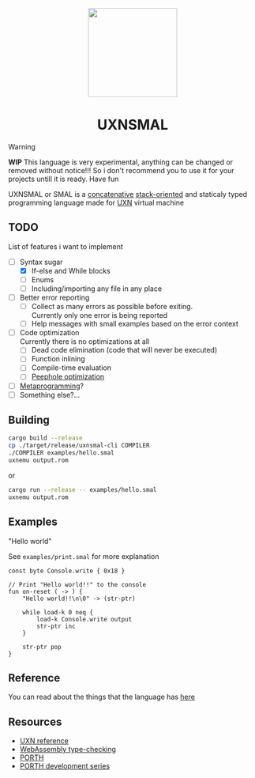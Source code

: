 <div align="center">
	<img src="./res/logo.png" height="180" style="image-rendering: pixelated;">

# UXNSMAL

</div>

> [!WARNING]
> **WIP**
> This language is very experimental, anything can be changed or removed without notice!!!
> So i don't recommend you to use it for your projects untill it is ready. Have fun

UXNSMAL or SMAL is a [concatenative][] [stack-oriented][] and staticaly typed
programming language made for [UXN][] virtual machine

[concatenative]: https://en.wikipedia.org/wiki/Concatenative_programming_language
[stack-oriented]: https://en.wikipedia.org/wiki/Stack-oriented_programming
[UXN]: https://100r.co/site/uxn.html

## TODO

List of features i want to implement

- [ ] Syntax sugar
	- [x] If-else and While blocks
	- [ ] Enums
	- [ ] Including/importing any file in any place
- [ ] Better error reporting
	- [ ] Collect as many errors as possible before exiting.\
	      Currently only one error is being reported
	- [ ] Help messages with small examples based on the error context
- [ ] Code optimization\
      Currently there is no optimizations at all
	- [ ] Dead code elimination (code that will never be executed)
	- [ ] Function inlining
	- [ ] Compile-time evaluation
	- [ ] [Peephole optimization][]
- [ ] [Metaprogramming][]?
- [ ] Something else?...

[Peephole optimization]: https://en.wikipedia.org/wiki/Peephole_optimization
[Metaprogramming]: https://en.wikipedia.org/wiki/Metaprogramming

## Building

```sh
cargo build --release
cp ./target/release/uxnsmal-cli COMPILER
./COMPILER examples/hello.smal
uxnemu output.rom
```

or

```sh
cargo run --release -- examples/hello.smal
uxnemu output.rom
```

## Examples

<!-- TODO: would be cool to add tests for the examples in README.md -->

"Hello world"

See `examples/print.smal` for more explanation

```uxnsmal
const byte Console.write { 0x18 }

// Print "Hello world!!" to the console
fun on-reset ( -> ) {
	"Hello world!!\n\0" -> (str-ptr)

	while load-k 0 neq {
		load-k Console.write output
		str-ptr inc
	}

	str-ptr pop
}
```

## Reference

You can read about the things that the language has [here](./REFERENCE.md)

## Resources

- [UXN reference](https://wiki.xxiivv.com/site/uxntal_reference.html)
- [WebAssembly type-checking](https://binji.github.io/posts/webassembly-type-checking)
- [PORTH](https://gitlab.com/tsoding/porth)
- [PORTH development series](https://youtube.com/playlist?list=PLpM-Dvs8t0VbMZA7wW9aR3EtBqe2kinu4&si=7HwCcRhAZqfkGGC_)
